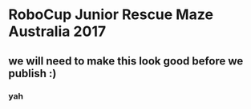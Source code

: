 # RoboCup Junior Rescue Maze Australia 2017

## we will need to make this look good before we publish :)

### yah